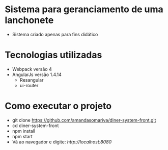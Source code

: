 # Sistema para geranciamento de uma lanchonete

* Sistema criado apenas para fins didático

# Tecnologias utilizadas

* Webpack versão 4
* AngularJs versão 1.4.14
    * Resangular
    * ui-router

# Como executar o projeto

* git clone https://github.com/amandasomariva/diner-system-front.git
* cd diner-system-front
* npm install
* npm start
* Vá ao navegador e digite: *http://localhost:8080*
